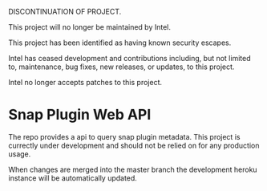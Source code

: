DISCONTINUATION OF PROJECT. 

This project will no longer be maintained by Intel.

This project has been identified as having known security escapes.

Intel has ceased development and contributions including, but not limited to, maintenance, bug fixes, new releases, or updates, to this project.  

Intel no longer accepts patches to this project.
# Snap Plugin Web API

The repo provides a api to query snap plugin metadata. This project is currectly under development and should not be relied on for any production usage.

When changes are merged into the master branch the development heroku instance will be automatically updated.
